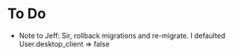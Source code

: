 # To Do
- Note to Jeff: Sir, rollback migrations and re-migrate. I defaulted User.desktop_client => false
